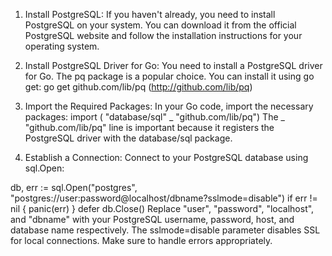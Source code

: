 1. Install PostgreSQL: If you haven't already, you need to install PostgreSQL on your system. You can download it from the official PostgreSQL website and follow the installation instructions for your operating system.
 2. Install PostgreSQL Driver for Go: You need to install a PostgreSQL driver for Go. The pq package is a popular choice. You can install it using go get:
go get github.com/lib/pq (http://github.com/lib/pq)

 3. Import the Required Packages: In your Go code, import the necessary packages:
import (    "database/sql"    _ "github.com/lib/pq")
The _ "github.com/lib/pq" line is important because it registers the PostgreSQL driver with the database/sql package.
 4. Establish a Connection: Connect to your PostgreSQL database using sql.Open:

db, err := sql.Open("postgres", "postgres://user:password@localhost/dbname?sslmode=disable")
if err != nil {
    panic(err)
}
defer db.Close()
Replace "user", "password", "localhost", and "dbname" with your PostgreSQL username, password, host, and database name respectively. The sslmode=disable parameter disables SSL for local connections. Make sure to handle errors appropriately.
